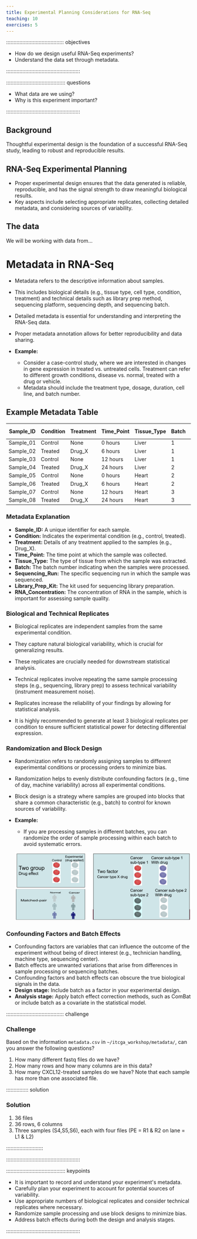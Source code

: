 ```yaml
---
title: Experimental Planning Considerations for RNA-Seq
teaching: 10
exercises: 5
---
```


::::::::::::::::::::::::::::::::::::::: objectives

- How do we design useful RNA-Seq experiments?
- Understand the data set through metadata.

::::::::::::::::::::::::::::::::::::::::::::::::::

:::::::::::::::::::::::::::::::::::::::: questions

- What data are we using?
- Why is this experiment important?

::::::::::::::::::::::::::::::::::::::::::::::::::

## Background

Thoughtful experimental design is the foundation of a successful RNA-Seq study, leading to robust and reproducible results.

## RNA-Seq Experimental Planning

  - Proper experimental design ensures that the data generated is reliable, reproducible, and has the signal strength to draw meaningful biological results.
  - Key aspects include selecting appropriate replicates, collecting detailed metadata, and considering sources of variability.

## The data

We will be working with data from...

# Metadata in RNA-Seq

  - Metadata refers to the descriptive information about samples.
  - This includes biological details (e.g., tissue type, cell type, condition, treatment) and technical details such as library prep method, sequencing platform, sequencing depth, and sequencing batch.
  - Detailed metadata is essential for understanding and interpreting the RNA-Seq data.
  - Proper metadata annotation allows for better reproducibility and data sharing.

- **Example:**
  - Consider a case-control study, where we are interested in changes in gene expression in treated vs. untreated cells. Treatment can refer to different growth conditions, disease vs. normal, treated with a drug or vehicle.
  - Metadata should include the treatment type, dosage, duration, cell line, and batch number.

## Example Metadata Table

| Sample_ID | Condition  | Treatment | Time_Point | Tissue_Type | Batch | Sequencing_Run | Library_Prep_Kit | RNA_Concentration (ng/µL) |
|-----------|------------|-----------|------------|-------------|-------|----------------|------------------|---------------------------|
| Sample_01 | Control    | None      | 0 hours    | Liver       | 1     | Run_01         | Kit_A            | 200                       |
| Sample_02 | Treated    | Drug_X    | 6 hours    | Liver       | 1     | Run_01         | Kit_A            | 210                       |
| Sample_03 | Control    | None      | 12 hours   | Liver       | 1     | Run_02         | Kit_B            | 190                       |
| Sample_04 | Treated    | Drug_X    | 24 hours   | Liver       | 2     | Run_02         | Kit_B            | 220                       |
| Sample_05 | Control    | None      | 0 hours    | Heart       | 2     | Run_03         | Kit_A            | 230                       |
| Sample_06 | Treated    | Drug_X    | 6 hours    | Heart       | 2     | Run_03         | Kit_A            | 215                       |
| Sample_07 | Control    | None      | 12 hours   | Heart       | 3     | Run_04         | Kit_B            | 205                       |
| Sample_08 | Treated    | Drug_X    | 24 hours   | Heart       | 3     | Run_04         | Kit_B            | 225                       |

### Metadata Explanation

- **Sample_ID:** A unique identifier for each sample.
- **Condition:** Indicates the experimental condition (e.g., control, treated).
- **Treatment:** Details of any treatment applied to the samples (e.g., Drug_X).
- **Time_Point:** The time point at which the sample was collected.
- **Tissue_Type:** The type of tissue from which the sample was extracted.
- **Batch:** The batch number indicating when the samples were processed.
- **Sequencing_Run:** The specific sequencing run in which the sample was sequenced.
- **Library_Prep_Kit:** The kit used for sequencing library preparation.
- **RNA_Concentration:** The concentration of RNA in the sample, which is important for assessing sample quality.

### Biological and Technical Replicates

  - Biological replicates are independent samples from the same experimental condition.
  - They capture natural biological variability, which is crucial for generalizing results.
  - These replicates are crucially needed for downstream statistical analysis.
  - Technical replicates involve repeating the same sample processing steps (e.g., sequencing, library prep) to assess technical variability (instrument measurement noise).

  - Replicates increase the reliability of your findings by allowing for statistical analysis.
  - It is highly recommended to generate at least 3 biological replicates per condition to ensure sufficient statistical power for detecting differential expression.

### Randomization and Block Design

  - Randomization refers to randomly assigning samples to different experimental conditions or processing orders to minimize bias.
  - Randomization helps to evenly distribute confounding factors (e.g., time of day, machine variability) across all experimental conditions.
  - Block design is a strategy where samples are grouped into blocks that share a common characteristic (e.g., batch) to control for known sources of variability.

- **Example:**
  - If you are processing samples in different batches, you can randomize the order of sample processing within each batch to avoid systematic errors.

  ![Alignment Workflow](./fig/experimental_design.png)
  
### Confounding Factors and Batch Effects

  - Confounding factors are variables that can influence the outcome of the experiment without being of direct interest (e.g., technician handling, machine type, sequencing center).
  - Batch effects are unwanted variations that arise from differences in sample processing or sequencing batches.
  - Confounding factors and batch effects can obscure the true biological signals in the data.
  - **Design stage:** Include batch as a factor in your experimental design.
  - **Analysis stage:** Apply batch effect correction methods, such as ComBat or include batch as a covariate in the statistical model.


:::::::::::::::::::::::::::::::::::::::  challenge

### Challenge

Based on the information `metadata.csv` in `~/itcga_workshop/metadata/`, can you answer the following questions?

1. How many different fastq files do we have?
2. How many rows and how many columns are in this data?
3. How many CXCL12-treated samples do we have? Note that each sample has more than one associated file.

:::::::::::::::  solution

### Solution

1. 36 files
2. 36 rows, 6 columns
3. Three samples (S4,S5,S6), each with four files (PE = R1 & R2 on lane = L1 & L2)

:::::::::::::::::::::::::

::::::::::::::::::::::::::::::::::::::::::::::::::


:::::::::::::::::::::::::::::::::::::::: keypoints

  - It is important to record and understand your experiment's metadata.
  - Carefully plan your experiment to account for potential sources of variability.
  - Use appropriate numbers of biological replicates and consider technical replicates where necessary.
  - Randomize sample processing and use block designs to minimize bias.
  - Address batch effects during both the design and analysis stages.

::::::::::::::::::::::::::::::::::::::::::::::::::


